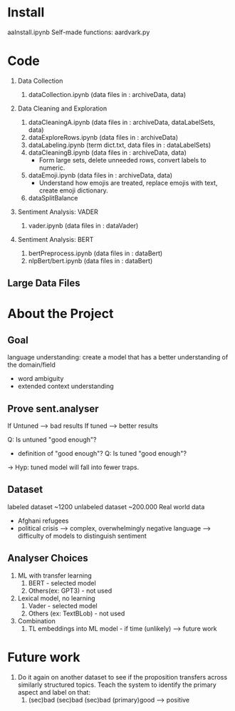 
# Install
aaInstall.ipynb
Self-made functions: aardvark.py

# Code
1. Data Collection
   1. dataCollection.ipynb (data files in : archiveData, data)

2. Data Cleaning and Exploration
   1. dataCleaningA.ipynb (data files in : archiveData, dataLabelSets, data)
   2. dataExploreRows.ipynb (data files in : archiveData)
   3. dataLabeling.ipynb (term dict.txt, data files in : dataLabelSets)
   4. dataCleaningB.ipynb (data files in : archiveData, data)
      - Form large sets, delete unneeded rows, convert labels to numeric.
   5. dataEmoji.ipynb (data files in : archiveData, data)
      - Understand how emojis are treated, replace emojis with text, create emoji dictionary.
   6. dataSplitBalance

3. Sentiment Analysis: VADER
   1. vader.ipynb (data files in : dataVader)

4. Sentiment Analysis: BERT
   1. bertPreprocess.ipynb (data files in : dataBert)
   2. nlpBert/bert.ipynb (data files in : dataBert)

## Large Data Files


# About the Project
## Goal
language understanding: create a model that has a better understanding of the domain/field
  * word ambiguity
  * extended context understanding

## Prove sent.analyser
If Untuned --> bad results
If tuned --> better results

Q: Is untuned "good enough"?
  * definition of "good enough"?
Q: Is tuned "good enough"?

-> Hyp: tuned model will fall into fewer traps.

## Dataset
labeled dataset  ~1200
unlabeled dataset  ~200.000
Real world data 
* Afghani refugees
* political crisis --> complex, overwhelmingly negative language --> difficulty of models to distinguish sentiment

## Analyser Choices 
 1. ML with transfer learning
    1. BERT - selected model
    2. Others(ex: GPT3) - not used
 2. Lexical model, no learning
    1. Vader - selected model
    2. Others (ex: TextBLob) - not used
 3. Combination
    1. TL embeddings into ML model - if time (unlikely) --> future work

# Future work
1. Do it again on another dataset to see if the proposition transfers across similarly structured topics. Teach the system to identify the primary aspect and label on that: 
   1. (sec)bad (sec)bad (sec)bad (primary)good --> positive

